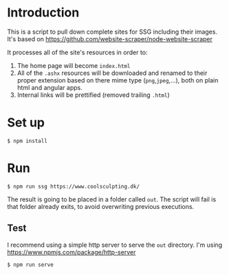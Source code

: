 # Introduction

This is a script to pull down complete sites for SSG including their images. It's based on https://github.com/website-scraper/node-website-scraper

It processes all of the site's resources in order to:

 1. The home page will become `index.html`
 2. All of the `.ashx` resources will be downloaded and renamed to their proper extension based on there mime type (`png`,`jpeg`,...), both on plain html and angular apps. 
 3. Internal links will be prettified (removed trailing `.html`)


# Set up

```
$ npm install
```

# Run

```
$ npm run ssg https://www.coolsculpting.dk/
```

The result is going to be placed in a folder called `out`. The script will fail is that folder already exits, to avoid overwriting previous executions.

## Test

I recommend using a simple http server to serve the `out` directory. I'm using https://www.npmjs.com/package/http-server

```
$ npm run serve
````



